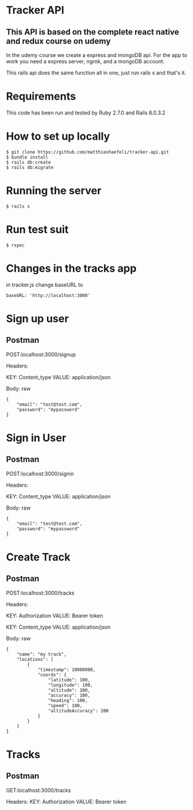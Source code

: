 # Tracker API

## This API is based on the complete react native and redux course on udemy

In the udemy course we create a express and mongoDB api.
For the app to work you need a express server, ngrok, and a mongoDB account.

This rails api does the same function all in one,
just run rails s and that's it.

# Requirements

This code has been run and tested by Ruby 2.7.0 and Rails 6.0.3.2

# How to set up locally

```
$ git clone https://github.com/matthiashaefeli/tracker-api.git
$ bundle install
$ rails db:create
$ rails db:migrate
```

# Running the server

```
$ rails s
```

# Run test suit

```
$ rspec
```

# Changes in the tracks app

in tracker.js change baseURL to

```
baseURL: 'http://localhost:3000'
```

# Sign up user

## Postman

POST:localhost:3000/signup

Headers: 

KEY: Content_type VALUE: application/json

Body: raw

```
{
    "email": "test@test.com",
    "password": "mypassword"
}
```

# Sign in User

## Postman

POST:localhost:3000/signin

Headers: 

KEY: Content_type VALUE: application/json

Body: raw

```
{
    "email": "test@test.com",
    "password": "mypassword"
}
```

# Create Track

## Postman

POST:localhost:3000/tracks

Headers: 

KEY: Authorization VALUE: Bearer token
         
KEY: Content_type VALUE: application/json
         
Body: raw

```
{
    "name": "my track",
    "locations": [
        {
            "timestamp": 10000000,
            "coords": {
                "latitude": 100,
                "longitude": 100,
                "altitude": 100,
                "accuracy": 100,
                "heading": 100,
                "speed": 100,
                "altitudeAccuracy": 200
            }
        }
    ]
}
```

# Tracks

## Postman

GET:localhost:3000/tracks

Headers: KEY: Authorization VALUE: Bearer token

